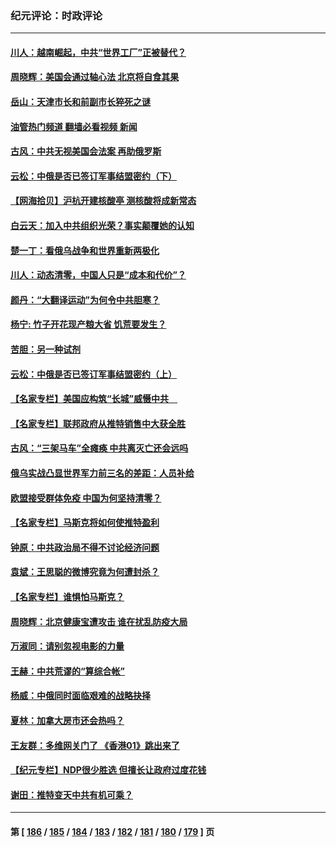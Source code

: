 ### 纪元评论：时政评论
---
#### [川人：越南崛起，中共“世界工厂”正被替代？](../../pages/nsc1025/n13725717.md?05030330) 
#### [周晓辉：美国会通过轴心法 北京将自食其果](../../pages/nsc1025/n13725706.md?05030330) 
#### [岳山：天津市长和前副市长猝死之谜](../../pages/nsc1025/n13725501.md?05030330) 
#### [油管热门频道 翻墙必看视频 新闻](ok?05030330)
#### [古风：中共无视美国会法案 再助俄罗斯](../../pages/nsc1025/n13725457.md?05030330) 
#### [云松：中俄是否已签订军事结盟密约（下）](../../pages/nsc1025/n13725423.md?05030330) 
#### [【网海拾贝】沪杭开建核酸亭 测核酸将成新常态](../../pages/nsc1025/n13725391.md?05030330) 
#### [白云天：加入中共组织光荣？事实颠覆她的认知](../../pages/nsc1025/n13725345.md?05030330) 
#### [楚一丁：看俄乌战争和世界重新两极化](../../pages/nsc1025/n13725129.md?05030330) 
#### [川人：动态清零，中国人只是“成本和代价”？](../../pages/nsc1025/n13724943.md?05030330) 
#### [颜丹：“大翻译运动”为何令中共胆寒？](../../pages/nsc1025/n13724952.md?05030330) 
#### [杨宁:  竹子开花现产粮大省 饥荒要发生？](../../pages/nsc1025/n13724957.md?05030330) 
#### [苦胆：另一种试剂](../../pages/nsc1025/n13724925.md?05030330) 
#### [云松：中俄是否已签订军事结盟密约（上）](../../pages/nsc1025/n13724826.md?05030330) 
#### [【名家专栏】美国应构筑“长城”威慑中共　](../../pages/nsc1025/n13724772.md?05030330) 
#### [【名家专栏】联邦政府从推特销售中大获全胜](../../pages/nsc1025/n13724771.md?05030330) 
#### [古风：“三架马车”全瘫痪 中共离灭亡还会远吗](../../pages/nsc1025/n13724662.md?05030330) 
#### [俄乌实战凸显世界军力前三名的差距：人员补给](../../pages/nsc1025/n13724514.md?05030330) 
#### [欧盟接受群体免疫 中国为何坚持清零？](../../pages/nsc1025/n13724337.md?05030330) 
#### [【名家专栏】马斯克将如何使推特盈利](../../pages/nsc1025/n13724094.md?05030330) 
#### [钟原：中共政治局不得不讨论经济问题](../../pages/nsc1025/n13723818.md?05030330) 
#### [袁斌：王思聪的微博究竟为何遭封杀？](../../pages/nsc1025/n13723814.md?05030330) 
#### [【名家专栏】谁惧怕马斯克？](../../pages/nsc1025/n13723351.md?05030330) 
#### [周晓辉：北京健康宝遭攻击 谁在扰乱防疫大局](../../pages/nsc1025/n13723338.md?05030330) 
#### [万淑同：请别忽视电影的力量](../../pages/nsc1025/n13723311.md?05030330) 
#### [王赫：中共荒谬的“算综合帐”](../../pages/nsc1025/n13723268.md?05030330) 
#### [杨威：中俄同时面临艰难的战略抉择](../../pages/nsc1025/n13722845.md?05030330) 
#### [夏林：加拿大房市还会热吗？](../../pages/nsc1025/n13722804.md?05030330) 
#### [王友群：多维网关门了 《香港01》跳出来了](../../pages/nsc1025/n13722730.md?05030330) 
#### [【纪元专栏】NDP很少胜选 但擅长让政府过度花钱](../../pages/nsc1025/n13722792.md?05030330) 
#### [谢田：推特变天中共有机可乘？](../../pages/nsc1025/n13722766.md?05030330) 

---
#### 第 [ [186](./186.md?05030330) / [185](./185.md?05030330) / [184](./184.md?05030330) / [183](./183.md?05030330) / [182](./182.md?05030330) / [181](./181.md?05030330) / [180](./180.md?05030330) / [179](./179.md?05030330) ] 页
